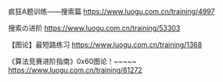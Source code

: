 疯狂A题训练——搜索篇
https://www.luogu.com.cn/training/4997

搜索の进阶
https://www.luogu.com.cn/training/53303

【图论】最短路练习
https://www.luogu.com.cn/training/1368

《算法竞赛进阶指南》0x60图论！~~~~~
https://www.luogu.com.cn/training/81272

